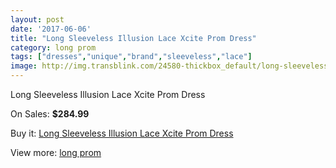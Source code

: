 ```yaml
---
layout: post
date: '2017-06-06'
title: "Long Sleeveless Illusion Lace Xcite Prom Dress"
category: long prom
tags: ["dresses","unique","brand","sleeveless","lace"]
image: http://img.transblink.com/24580-thickbox_default/long-sleeveless-illusion-lace-xcite-prom-dress.jpg
---
```

Long Sleeveless Illusion Lace Xcite Prom Dress

On Sales: **$284.99**
<a href="https://www.transblink.com/en/long-prom/7762-long-sleeveless-illusion-lace-xcite-prom-dress.html"><amp-img layout="responsive" width="600" height="600" src="//img.transblink.com/24580-thickbox_default/long-sleeveless-illusion-lace-xcite-prom-dress.jpg" alt="Long Sleeveless Illusion Lace Xcite Prom Dress 0" /></a>
<a href="https://www.transblink.com/en/long-prom/7762-long-sleeveless-illusion-lace-xcite-prom-dress.html"><amp-img layout="responsive" width="600" height="600" src="//img.transblink.com/24582-thickbox_default/long-sleeveless-illusion-lace-xcite-prom-dress.jpg" alt="Long Sleeveless Illusion Lace Xcite Prom Dress 1" /></a>
<a href="https://www.transblink.com/en/long-prom/7762-long-sleeveless-illusion-lace-xcite-prom-dress.html"><amp-img layout="responsive" width="600" height="600" src="//img.transblink.com/24581-thickbox_default/long-sleeveless-illusion-lace-xcite-prom-dress.jpg" alt="Long Sleeveless Illusion Lace Xcite Prom Dress 2" /></a>

Buy it: [Long Sleeveless Illusion Lace Xcite Prom Dress](https://www.transblink.com/en/long-prom/7762-long-sleeveless-illusion-lace-xcite-prom-dress.html "Long Sleeveless Illusion Lace Xcite Prom Dress")

View more: [long prom](https://www.transblink.com/en/58-long-prom "long prom")